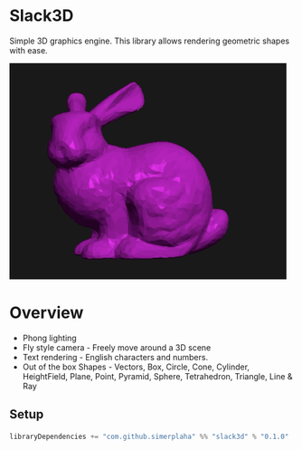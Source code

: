 # Slack3D

Simple 3D graphics engine. This library allows rendering geometric shapes with ease.

![Bunny.gif](docs/bunny.gif)

# Overview

- Phong lighting
- Fly style camera - Freely move around a 3D scene
- Text rendering - English characters and numbers.
- Out of the box Shapes - Vectors, Box, Circle, Cone, Cylinder, HeightField, Plane, Point, Pyramid, Sphere, Tetrahedron,
  Triangle, Line & Ray

## Setup

```scala
libraryDependencies += "com.github.simerplaha" %% "slack3d" % "0.1.0"
```

## 
